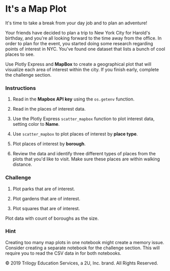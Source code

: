 # It's a Map Plot

It's time to take a break from your day job and to plan an adventure!

Your friends have decided to plan a trip to New York City for Harold's birthday, and you're all looking forward to the time away from the office. In order to plan for the event, you started doing some research regarding points of interest in NYC. You've found one dataset that lists a bunch of cool places to see.

Use Plotly Express and **MapBox** to create a geographical plot that will visualize each area of interest within the city. If you finish early, complete the challenge section.

### Instructions

1. Read in the **Mapbox API key** using the `os.getenv` function.

2. Read in the places of interest data.

3. Use the Plotly Express `scatter_mapbox` function to plot interest data, setting color to **Name**.

4. Use `scatter_mapbox` to plot places of interest by **place type**.

5. Plot places of interest by **borough**.

6. Review the data and identify three different types of places from the plots that you'd like to visit. Make sure these places are within walking distance.

### Challenge

1. Plot parks that are of interest.

2. Plot gardens that are of interest.

3. Plot squares that are of interest.

Plot data with count of boroughs as the size.

### Hint

Creating too many map plots in one notebook might create a memory issue. Consider creating a separate notebook for the challenge section. This will require you to read the CSV data in for both notebooks.



© 2019 Trilogy Education Services, a 2U, Inc. brand. All Rights Reserved.